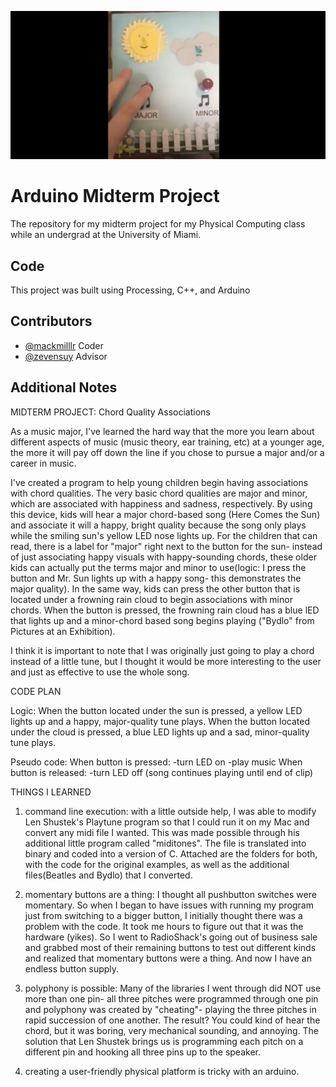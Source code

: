 <p align="center">
  <img alt="Title" src="midterm.png" />
</p>

# Arduino Midterm Project

The repository for my midterm project for my Physical Computing class while an undergrad at the University of Miami.


## Code

This project was built using Processing, C++, and Arduino


## Contributors

- [@mackmilllr](https://twitter.com/mackmilllr) Coder
- [@zevensuy](https://twitter.com/Zevensuy) Advisor

## Additional Notes

MIDTERM PROJECT: Chord Quality Associations

As a music major, I've learned the hard way that the more you learn about different aspects of music (music theory, ear training, etc) at a younger age, the more it will pay off down the line if you chose to pursue a major and/or a career in music.

I've created a program to help young children begin having associations with chord qualities. The very basic chord qualities are major and minor, which are associated with happiness and sadness, respectively. By using this device, kids will hear a major chord-based song (Here Comes the Sun) and associate it will a happy, bright quality because the song only plays while the smiling sun's yellow LED nose lights up. For the children that can read, there is a label for "major" right next to the button for the sun- instead of just associating happy visuals with happy-sounding chords, these older kids can actually put the terms major and minor to use(logic: I press the button and Mr. Sun lights up with a happy song- this demonstrates the major quality). In the same way, kids can press the other button that is located under a frowning rain cloud to begin associations with minor chords. When the button is pressed, the frowning rain cloud has a blue lED that lights up and a minor-chord based song begins playing ("Bydlo" from Pictures at an Exhibition).

I think it is important to note that I was originally just going to play a chord instead of a little tune, but I thought it would be more interesting to the user and just as effective to use the whole song.

CODE PLAN

Logic: When the button located under the sun is pressed, a yellow LED lights up and a happy, major-quality tune plays. When the button located under the cloud is pressed, a blue LED lights up and a sad, minor-quality tune plays.

Pseudo code:
When button is pressed:
-turn LED on
-play music
When button is released:
-turn LED off
(song continues playing until end of clip)

THINGS I LEARNED

1) command line execution: with a little outside help, I was able to modify Len Shustek's Playtune program so that I could run it on my Mac and convert any midi file I wanted. This was made possible through his additional little program called "miditones". The file is translated into binary and coded into a version of C. Attached are the folders for both, with the code for the original examples, as well as the additional files(Beatles and Bydlo) that I converted.

2) momentary buttons are a thing: I thought all pushbutton switches were momentary. So when I began to have issues with running my program just from switching to a bigger button, I initially thought there was a problem with the code. It took me hours to figure out that it was the hardware (yikes). So I went to RadioShack's going out of business sale and grabbed most of their remaining buttons to test out different kinds and realized that momentary buttons were a thing. And now I have an endless button supply.

3) polyphony is possible: Many of the libraries I went through did NOT use more than one pin- all three pitches were programmed through one pin and polyphony was created by "cheating"- playing the three pitches in rapid succession of one another. The result? You could kind of hear the chord, but it was boring, very mechanical sounding, and annoying. The solution that Len Shustek brings us is programming each pitch on a different pin and hooking all three pins up to the speaker.

4) creating a user-friendly physical platform is tricky with an arduino.  
